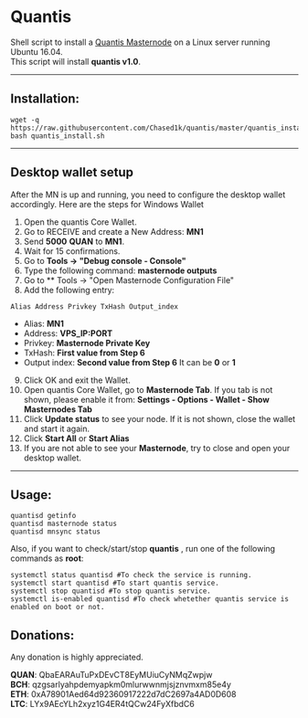 # Quantis
Shell script to install a [Quantis Masternode](http://quantis.network/) on a Linux server running Ubuntu 16.04.  
This script will install **quantis v1.0**.
***

## Installation:
```
wget -q https://raw.githubusercontent.com/Chased1k/quantis/master/quantis_install.sh
bash quantis_install.sh
```
***

## Desktop wallet setup

After the MN is up and running, you need to configure the desktop wallet accordingly. Here are the steps for Windows Wallet
1. Open the quantis Core Wallet.
2. Go to RECEIVE and create a New Address: **MN1**
3. Send **5000** **QUAN** to **MN1**.
4. Wait for 15 confirmations.
5. Go to **Tools -> "Debug console - Console"**
6. Type the following command: **masternode outputs**
7. Go to  ** Tools -> "Open Masternode Configuration File"
8. Add the following entry:
```
Alias Address Privkey TxHash Output_index
```
* Alias: **MN1**
* Address: **VPS_IP:PORT**
* Privkey: **Masternode Private Key**
* TxHash: **First value from Step 6** 
* Output index:  **Second value from Step 6** It can be **0** or **1**
9. Click OK and exit the Wallet.
10. Open quantis Core Wallet, go to **Masternode Tab**. If you tab is not shown, please enable it from: **Settings - Options - Wallet - Show Masternodes Tab**
11. Click **Update status** to see your node. If it is not shown, close the wallet and start it again.
10. Click **Start All** or **Start Alias**
11. If you are not able to see your **Masternode**, try to close and open your desktop wallet.
***

## Usage:
```
quantisd getinfo
quantisd masternode status
quantisd mnsync status
```
Also, if you want to check/start/stop **quantis** , run one of the following commands as **root**:
```
systemctl status quantisd #To check the service is running.
systemctl start quantisd #To start quantis service.
systemctl stop quantisd #To stop quantis service.
systemctl is-enabled quantisd #To check whetether quantis service is enabled on boot or not.
```


## Donations:  

Any donation is highly appreciated.  

**QUAN**: QbaEARAuTuPxDEvCT8EyMUiuCyNMqZwpjw  
**BCH**: qzgsarlyahpdemyapkm0mlurwwnmjsjznvmxm85e4y  
**ETH**: 0xA78901Aed64d92360917222d7dC2697a4AD0D608  
**LTC**: LYx9AEcYLh2xyz1G4ER4tQCw24FyXfbdC6  
